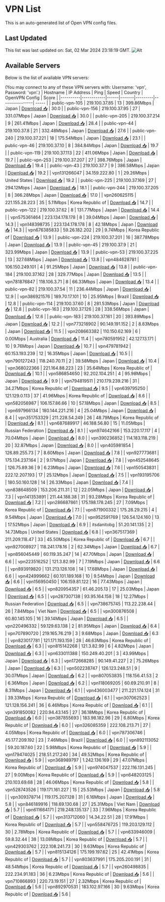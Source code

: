 # VPN List

This is an auto-generated list of Open VPN config files.

## Last Updated

This list was last updated on: Sat, 02 Mar 2024 23:18:19 GMT.
![Alt](https://repobeats.axiom.co/api/embed/186b98318ef1479477931607c1ad7d823f12451f.svg "Repobeats analytics image")

## Available Servers

Below is the list of available VPN servers:

(You may connect to any of these VPN servers with: Username: 'vpn', Password: 'vpn'.)
| Hostname | IP Address | Ping | Speed | Country | OpenVPN Config | Score |
|----------|------------|------|-------|---------|----------------| ----- |
| public-vpn-105 | 219.100.37.85 | 13 | 399.86Mbps | Japan | [Download 📥](./configs/server_0_JP.ovpn) | 30.0 |
| public-vpn-156 | 219.100.37.95 | 27 | 331.07Mbps | Japan | [Download 📥](./configs/server_1_JP.ovpn) | 30.0 |
| public-vpn-205 | 219.100.37.214 | 9 | 261.41Mbps | Japan | [Download 📥](./configs/server_2_JP.ovpn) | 28.4 |
| public-vpn-44 | 219.100.37.8 | 21 | 332.48Mbps | Japan | [Download 📥](./configs/server_3_JP.ovpn) | 27.6 |
| public-vpn-240 | 219.100.37.221 | 18 | 175.54Mbps | Japan | [Download 📥](./configs/server_4_JP.ovpn) | 23.1 |
| public-vpn-46 | 219.100.37.10 | 8 | 384.84Mbps | Japan | [Download 📥](./configs/server_5_JP.ovpn) | 19.7 |
| public-vpn-119 | 219.100.37.113 | 22 | 411.06Mbps | Japan | [Download 📥](./configs/server_6_JP.ovpn) | 19.7 |
| public-vpn-253 | 219.100.37.207 | 27 | 398.76Mbps | Japan | [Download 📥](./configs/server_7_JP.ovpn) | 19.4 |
| public-vpn-43 | 219.100.37.7 | 9 | 386.58Mbps | Japan | [Download 📥](./configs/server_8_JP.ovpn) | 19.2 |
| vpn131266047 | 34.159.222.80 | 1 | 29.26Mbps | United States | [Download 📥](./configs/server_9_US.ovpn) | 19.2 |
| public-vpn-225 | 219.100.37.169 | 27 | 294.12Mbps | Japan | [Download 📥](./configs/server_10_JP.ovpn) | 18.1 |
| public-vpn-244 | 219.100.37.205 | 8 | 366.28Mbps | Japan | [Download 📥](./configs/server_11_JP.ovpn) | 17.0 |
| vpn260625115 | 221.155.28.223 | 35 | 5.11Mbps | Korea Republic of | [Download 📥](./configs/server_12_KR.ovpn) | 14.7 |
| public-vpn-122 | 219.100.37.62 | 8 | 131.77Mbps | Japan | [Download 📥](./configs/server_13_JP.ovpn) | 14.4 |
| vpn575361464 | 223.134.178.178 | 8 | 39.04Mbps | Japan | [Download 📥](./configs/server_14_JP.ovpn) | 14.3 |
| vpn148398735 | 223.134.178.178 | 8 | 42.18Mbps | Japan | [Download 📥](./configs/server_15_JP.ovpn) | 14.3 |
| vpn676385833 | 59.26.182.202 | 29 | 9.74Mbps | Korea Republic of | [Download 📥](./configs/server_16_KR.ovpn) | 13.9 |
| public-vpn-224 | 219.100.37.201 | 16 | 387.78Mbps | Japan | [Download 📥](./configs/server_17_JP.ovpn) | 13.9 |
| public-vpn-45 | 219.100.37.9 | 21 | 323.99Mbps | Japan | [Download 📥](./configs/server_18_JP.ovpn) | 13.9 |
| public-vpn-53 | 219.100.37.225 | 13 | 327.68Mbps | Japan | [Download 📥](./configs/server_19_JP.ovpn) | 13.8 |
| vpn484628781 | 106.150.249.101 | 4 | 91.25Mbps | Japan | [Download 📥](./configs/server_20_JP.ovpn) | 13.8 |
| public-vpn-184 | 219.100.37.162 | 28 | 329.77Mbps | Japan | [Download 📥](./configs/server_21_JP.ovpn) | 13.5 |
| vpn781876847 | 118.106.3.71 | 8 | 66.33Mbps | Japan | [Download 📥](./configs/server_22_JP.ovpn) | 13.4 |
| public-vpn-82 | 219.100.37.54 | 11 | 236.44Mbps | Japan | [Download 📥](./configs/server_23_JP.ovpn) | 12.9 |
| vpn386921576 | 189.70.17.101 | 10 | 25.95Mbps | Brazil | [Download 📥](./configs/server_24_BR.ovpn) | 12.8 |
| public-vpn-114 | 219.100.37.60 | 8 | 281.53Mbps | Japan | [Download 📥](./configs/server_25_JP.ovpn) | 12.8 |
| public-vpn-163 | 219.100.37.126 | 28 | 338.56Mbps | Japan | [Download 📥](./configs/server_26_JP.ovpn) | 12.6 |
| public-vpn-183 | 219.100.37.161 | 20 | 393.89Mbps | Japan | [Download 📥](./configs/server_27_JP.ovpn) | 12.2 |
| vpn773218902 | 90.149.191.152 | 2 | 8.83Mbps | Japan | [Download 📥](./configs/server_28_JP.ovpn) | 11.5 |
| vpn208663382 | 110.150.62.169 | 6 | 0.00Mbps | Australia | [Download 📥](./configs/server_29_AU.ovpn) | 11.4 |
| vpn780591952 | 42.127.13.171 | 10 | 9.76Mbps | Japan | [Download 📥](./configs/server_30_JP.ovpn) | 10.7 |
| vpn479781942 | 60.153.193.239 | 12 | 16.35Mbps | Japan | [Download 📥](./configs/server_31_JP.ovpn) | 10.5 |
| vpn790127243 | 118.240.70.11 | 2 | 39.58Mbps | Japan | [Download 📥](./configs/server_32_JP.ovpn) | 10.4 |
| vpn368022366 | 221.164.88.223 | 23 | 35.64Mbps | Korea Republic of | [Download 📥](./configs/server_33_KR.ovpn) | 10.1 |
| vpn586854650 | 92.202.104.251 | 4 | 95.98Mbps | Japan | [Download 📥](./configs/server_34_JP.ovpn) | 9.9 |
| vpn794819511 | 210.179.239.216 | 31 | 34.27Mbps | Korea Republic of | [Download 📥](./configs/server_35_KR.ovpn) | 9.5 |
| vpn639795250 | 121.129.0.113 | 37 | 41.96Mbps | Korea Republic of | [Download 📥](./configs/server_36_KR.ovpn) | 8.6 |
| vpn582056987 | 106.157.86.66 | 10 | 57.18Mbps | Japan | [Download 📥](./configs/server_37_JP.ovpn) | 8.5 |
| vpn697966134 | 180.144.221.216 | 4 | 25.04Mbps | Japan | [Download 📥](./configs/server_38_JP.ovpn) | 8.4 |
| vpn351753329 | 211.228.54.249 | 26 | 48.79Mbps | Korea Republic of | [Download 📥](./configs/server_39_KR.ovpn) | 8.1 |
| vpn687689917 | 46.188.56.80 | 15 | 11.05Mbps | Russian Federation | [Download 📥](./configs/server_40_RU.ovpn) | 8.1 |
| vpn974642166 | 153.220.17.117 | 4 | 70.04Mbps | Japan | [Download 📥](./configs/server_41_JP.ovpn) | 8.0 |
| vpn390236852 | 114.183.118.219 | 20 | 32.87Mbps | Japan | [Download 📥](./configs/server_42_JP.ovpn) | 8.0 |
| vpn405981854 | 126.89.255.73 | 7 | 8.60Mbps | Japan | [Download 📥](./configs/server_43_JP.ovpn) | 7.8 |
| vpn927773681 | 175.134.237.164 | 2 | 9.17Mbps | Japan | [Download 📥](./configs/server_44_JP.ovpn) | 7.8 |
| vpn452548645 | 126.75.89.36 | 9 | 6.23Mbps | Japan | [Download 📥](./configs/server_45_JP.ovpn) | 7.6 |
| vpn150543831 | 222.12.207.193 | 17 | 25.12Mbps | Japan | [Download 📥](./configs/server_46_JP.ovpn) | 7.5 |
| vpn193195706 | 180.50.160.128 | 14 | 26.33Mbps | Japan | [Download 📥](./configs/server_47_JP.ovpn) | 7.4 |
| vpn838648509 | 153.206.211.31 | 12 | 22.05Mbps | Japan | [Download 📥](./configs/server_48_JP.ovpn) | 7.3 |
| vpn141353891 | 211.44.188.38 | 31 | 93.28Mbps | Korea Republic of | [Download 📥](./configs/server_49_KR.ovpn) | 7.2 |
| vpn286687861 | 175.198.178.245 | 27 | 7.09Mbps | Korea Republic of | [Download 📥](./configs/server_50_KR.ovpn) | 7.1 |
| vpn871900332 | 175.28.29.215 | 4 | 9.54Mbps | Japan | [Download 📥](./configs/server_51_JP.ovpn) | 7.0 |
| vpn952591769 | 126.54.124.160 | 13 | 17.52Mbps | Japan | [Download 📥](./configs/server_52_JP.ovpn) | 6.9 |
| itsdanitobg | 51.20.141.135 | 2 | 14.73Mbps | United States | [Download 📥](./configs/server_53_US.ovpn) | 6.8 |
| vpn367517369 | 211.209.118.47 | 33 | 45.50Mbps | Korea Republic of | [Download 📥](./configs/server_54_KR.ovpn) | 6.7 |
| vpn927008927 | 118.241.178.16 | 2 | 62.34Mbps | Japan | [Download 📥](./configs/server_55_JP.ovpn) | 6.7 |
| vpn856045449 | 60.119.35.247 | 14 | 47.70Mbps | Japan | [Download 📥](./configs/server_56_JP.ovpn) | 6.6 |
| vpn223516252 | 121.3.82.99 | 7 | 7.19Mbps | Japan | [Download 📥](./configs/server_57_JP.ovpn) | 6.6 |
| vpn893919820 | 131.213.126.108 | 14 | 17.68Mbps | Japan | [Download 📥](./configs/server_58_JP.ovpn) | 6.6 |
| vpn424999662 | 60.101.189.168 | 10 | 9.54Mbps | Japan | [Download 📥](./configs/server_59_JP.ovpn) | 6.6 |
| vpn156950450 | 106.159.81.122 | 16 | 77.43Mbps | Japan | [Download 📥](./configs/server_60_JP.ovpn) | 6.5 |
| vpn820954357 | 61.46.205.13 | 17 | 25.03Mbps | Japan | [Download 📥](./configs/server_61_JP.ovpn) | 6.5 |
| vpn287307138 | 93.95.164.158 | 18 | 12.27Mbps | Russian Federation | [Download 📥](./configs/server_62_RU.ovpn) | 6.5 |
| vpn738675745 | 113.22.238.44 | 26 | 7.84Mbps | Viet Nam | [Download 📥](./configs/server_63_VN.ovpn) | 6.5 |
| vpn300876508 | 60.80.145.105 | 16 | 39.14Mbps | Japan | [Download 📥](./configs/server_64_JP.ovpn) | 6.5 |
| vpn220496332 | 59.129.63.138 | 2 | 81.95Mbps | Japan | [Download 📥](./configs/server_65_JP.ovpn) | 6.4 |
| vpn707890720 | 219.165.76.219 | 3 | 9.68Mbps | Japan | [Download 📥](./configs/server_66_JP.ovpn) | 6.3 |
| vpn823017781 | 121.171.193.159 | 28 | 46.63Mbps | Korea Republic of | [Download 📥](./configs/server_67_KR.ovpn) | 6.3 |
| vpn815142268 | 121.3.82.99 | 6 | 4.82Mbps | Japan | [Download 📥](./configs/server_68_JP.ovpn) | 6.3 |
| vpn633011388 | 150.249.40.201 | 3 | 43.99Mbps | Japan | [Download 📥](./configs/server_69_JP.ovpn) | 6.3 |
| vpn172668285 | 90.149.41.227 | 2 | 75.26Mbps | Japan | [Download 📥](./configs/server_70_JP.ovpn) | 6.3 |
| vpn502238747 | 126.123.248.51 | 9 | 30.07Mbps | Japan | [Download 📥](./configs/server_71_JP.ovpn) | 6.2 |
| vpn807053835 | 118.156.41.53 | 2 | 6.36Mbps | Japan | [Download 📥](./configs/server_72_JP.ovpn) | 6.2 |
| vpn118069205 | 60.69.210.91 | 8 | 8.31Mbps | Japan | [Download 📥](./configs/server_73_JP.ovpn) | 6.1 |
| vpn436003477 | 211.221.174.124 | 31 | 39.33Mbps | Korea Republic of | [Download 📥](./configs/server_74_KR.ovpn) | 6.1 |
| vpn307062523 | 121.128.156.241 | 36 | 6.46Mbps | Korea Republic of | [Download 📥](./configs/server_75_KR.ovpn) | 6.1 |
| vpn391850082 | 220.94.43.145 | 27 | 36.18Mbps | Korea Republic of | [Download 📥](./configs/server_76_KR.ovpn) | 6.0 |
| vpn387855693 | 183.98.182.96 | 29 | 6.80Mbps | Korea Republic of | [Download 📥](./configs/server_77_KR.ovpn) | 6.0 |
| vpn326085359 | 222.108.213.71 | 27 | 4.05Mbps | Korea Republic of | [Download 📥](./configs/server_78_KR.ovpn) | 6.0 |
| vpn787306746 | 45.177.209.192 | 23 | 7.46Mbps | Brazil | [Download 📥](./configs/server_79_BR.ovpn) | 6.0 |
| vpn892113052 | 59.20.187.60 | 22 | 5.98Mbps | Korea Republic of | [Download 📥](./configs/server_80_KR.ovpn) | 5.9 |
| vpn179474025 | 218.51.217.240 | 34 | 49.52Mbps | Korea Republic of | [Download 📥](./configs/server_81_KR.ovpn) | 5.9 |
| vpn368989797 | 1.242.136.169 | 29 | 47.07Mbps | Korea Republic of | [Download 📥](./configs/server_82_KR.ovpn) | 5.9 |
| vpn974047537 | 222.116.131.245 | 27 | 9.00Mbps | Korea Republic of | [Download 📥](./configs/server_83_KR.ovpn) | 5.9 |
| vpn648203125 | 210.103.69.68 | 28 | 46.06Mbps | Korea Republic of | [Download 📥](./configs/server_84_KR.ovpn) | 5.8 |
| vpn528743526 | 119.171.161.227 | 15 | 25.53Mbps | Japan | [Download 📥](./configs/server_85_JP.ovpn) | 5.8 |
| vpn309378714 | 119.175.207.128 | 31 | 6.16Mbps | Japan | [Download 📥](./configs/server_86_JP.ovpn) | 5.8 |
| vpn846189916 | 118.69.130.68 | 27 | 25.31Mbps | Viet Nam | [Download 📥](./configs/server_87_VN.ovpn) | 5.7 |
| vpn611664171 | 219.248.135.137 | 33 | 7.96Mbps | Korea Republic of | [Download 📥](./configs/server_88_KR.ovpn) | 5.7 |
| vpn313712060 | 14.34.22.51 | 28 | 17.91Mbps | Korea Republic of | [Download 📥](./configs/server_89_KR.ovpn) | 5.7 |
| vpn558476725 | 119.203.129.112 | 30 | 2.78Mbps | Korea Republic of | [Download 📥](./configs/server_90_KR.ovpn) | 5.7 |
| vpn633946009 | 59.8.32.44 | 38 | 13.08Mbps | Korea Republic of | [Download 📥](./configs/server_91_KR.ovpn) | 5.7 |
| vpn429303762 | 222.108.241.73 | 30 | 9.63Mbps | Korea Republic of | [Download 📥](./configs/server_92_KR.ovpn) | 5.7 |
| vpn815134126 | 175.199.197.62 | 25 | 42.41Mbps | Korea Republic of | [Download 📥](./configs/server_93_KR.ovpn) | 5.7 |
| vpn803637991 | 175.205.200.191 | 31 | 48.54Mbps | Korea Republic of | [Download 📥](./configs/server_94_KR.ovpn) | 5.7 |
| vpn260498835 | 222.234.91.183 | 36 | 6.23Mbps | Korea Republic of | [Download 📥](./configs/server_95_KR.ovpn) | 5.6 |
| vpn710866893 | 220.73.19.151 | 27 | 2.32Mbps | Korea Republic of | [Download 📥](./configs/server_96_KR.ovpn) | 5.6 |
| vpn892970531 | 183.102.97.166 | 30 | 9.63Mbps | Korea Republic of | [Download 📥](./configs/server_97_KR.ovpn) | 5.6 |
